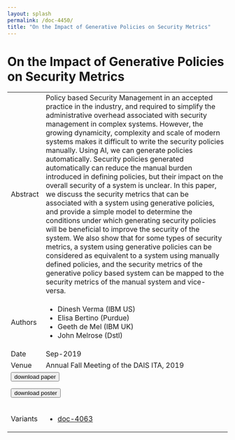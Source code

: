 ```yaml
---
layout: splash
permalink: /doc-4450/
title: "On the Impact of Generative Policies on Security Metrics"
---
```


# On the Impact of Generative Policies on Security Metrics

<table>
    <tbody>
    <tr>
        <td>Abstract</td>
        <td>Policy based Security Management in an accepted practice in the industry, and required to simplify the administrative overhead associated with security management in complex systems. However, the growing dynamicity, complexity and scale of modern systems makes it difficult to write the security policies manually. Using AI, we can generate policies automatically. Security policies generated automatically can reduce the manual burden introduced in defining policies, but their impact on the overall security of a system is unclear. In this paper, we discuss the security metrics that can be associated with a system using generative policies, and provide a simple model to determine the conditions under which generating security policies will be beneficial to improve the security of the system. We also show that for some types of security metrics, a system using generative policies can be considered as equivalent to a system using manually defined policies, and the security metrics of the generative policy based system can be mapped to the security metrics of the manual system and vice-versa.</td>
    </tr>
    <tr>
        <td>Authors</td>
        <td>
            <ul>
                <li>Dinesh Verma (IBM US)</li>
                <li>Elisa Bertino (Purdue)</li>
                <li>Geeth de Mel (IBM UK)</li>
                <li>John Melrose (Dstl)</li>
            </ul>
        </td>
    </tr>
    <tr>
        <td>Date</td>
        <td>Sep-2019</td>
    </tr>
    <tr>
        <td>Venue</td>
        <td>Annual Fall Meeting of the DAIS ITA, 2019</td>
    </tr>
        <tr>
            <td colspan="2">
                <form method="get" action="https://ibm.box.com/v/doc-4450-paper">
                    <button type="submit">download paper</button>
                </form>
                <form method="get" action="https://ibm.box.com/v/doc-4450-poster">
                    <button type="submit">download poster</button>
                </form>
            </td>
        </tr>
        <tr>
            <td>Variants</td>
            <td>
                <ul>
                    <li><a href="\doc-4063\">doc-4063</a></li>
                </ul>
            </td>
        </tr>
    </tbody>
</table>

